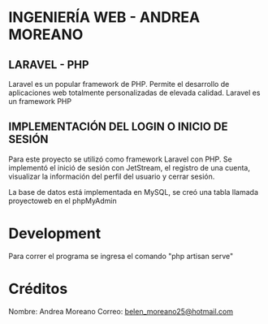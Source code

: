 #  INGENIERÍA WEB - ANDREA MOREANO 
## LARAVEL - PHP 

Laravel es un popular framework de PHP. Permite el desarrollo de aplicaciones web totalmente personalizadas de elevada calidad. Laravel es un framework PHP

## IMPLEMENTACIÓN DEL LOGIN O INICIO DE SESIÓN

Para este proyecto se utilizó como framework Laravel con PHP. Se implementó el inició de sesión con JetStream, el registro de una cuenta, visualizar la información del perfil del usuario y cerrar sesión.

La base de datos está implementada en MySQL, se creó una tabla llamada proyectoweb en el phpMyAdmin

# Development
Para correr el programa se ingresa el comando "php artisan serve"


# Créditos
Nombre: Andrea Moreano
Correo: belen_moreano25@hotmail.com
